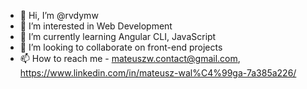 - 👋 Hi, I’m @rvdymw
- 👀 I’m interested in Web Development
- 🌱 I’m currently learning Angular CLI, JavaScript
- 💞️ I’m looking to collaborate on front-end projects
- 📫 How to reach me - mateuszw.contact@gmail.com, https://www.linkedin.com/in/mateusz-wal%C4%99ga-7a385a226/

<!---
rvdymw/rvdymw is a ✨ special ✨ repository because its `README.md` (this file) appears on your GitHub profile.
You can click the Preview link to take a look at your changes.
--->
